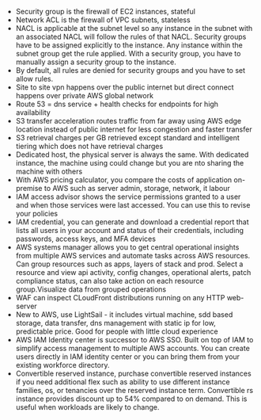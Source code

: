 * Security group is the firewall of EC2 instances, stateful
* Network ACL is the firewall of VPC subnets, stateless
* NACL is applicable at the subnet level so any instance in the subnet with an associated NACL will follow the rules of that NACL. Security groups have to be assigned explicitly to the instance. Any instance within the subnet group get the rule applied. With a security group, you have to manually assign a security group to the instance. 
* By default, all rules are denied for security groups and you have to set allow rules.
* Site to site vpn happens over the public internet but direct connect happens over private AWS global network
* Route 53 = dns service + health checks  for endpoints for high availability
* S3 transfer acceleration routes traffic from far away using AWS edge location instead of public internet for less congestion and faster transfer
* S3 retrieval charges per GB retrieved except standard and intelligent tiering which does not have retrieval charges
* Dedicated host, the physical server is always the same. With dedicated instance, the machine using could change but you are nto sharing the machine with others
* With AWS pricing calculator, you compare the costs of application on-premise to AWS such as server admin, storage, network, it labour
* IAM access advisor shows the service permissions granted to a user and when those services were last accessed. You can use this to revise your policies
* IAM credential, you can generate and download a credential report that lists all users in your account and status of their credentials, including passwords, access keys, and MFA devices
* AWS systems manager allows you to get central operational insights from multiple AWS services and automate tasks across AWS resources. Can group resources such as apps, layers of stack and prod. Select a resource and view api activity, config changes, operational alerts, patch compliance status, can also take action on each resource group.Visualize data from grouped operations
* WAF can inspect CLoudFront distributions running on any HTTP web-server
* New to AWS, use LightSail - it includes virtual machine, sdd based storage, data transfer, dns management with static ip for low, predictable price. Good for people with little cloud experience
* AWS IAM Identity center is successor to AWS SSO. Built on top of IAM to simplify access management to multiple AWS accounts. You can create users directly in IAM identity center or you can bring them from your existing workforce directory. 
* Convertible reserved instance, purchase convertible reserved instances if you need additional flex such as ability to use different instance families, os, or tenancies over the reserved instance term. Convertible rs instance provides discount up to 54% compared to on demand. This is useful when workloads are likely to change.